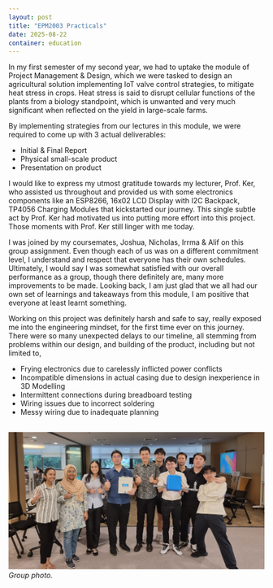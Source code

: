 ```yaml
---
layout: post
title: "EPM2003 Practicals"
date: 2025-08-22
container: education
---
```


In my first semester of my second year, we had to uptake the module of Project Management & Design, which we were tasked to design an agricultural solution implementing IoT valve control strategies, to mitigate heat stress in crops. Heat stress is said to disrupt cellular functions of the plants from a biology standpoint, which is unwanted and very much significant when reflected on the yield in large-scale farms.  

By implementing strategies from our lectures in this module, we were required to come up with 3 actual deliverables:  
- Initial & Final Report
- Physical small-scale product
- Presentation on product

I would like to express my utmost gratitude towards my lecturer, Prof. Ker, who assisted us throughout and provided us with some electronics components like an ESP8266, 16x02 LCD Display with I2C Backpack, TP4056 Charging Modules that kickstarted our journey. This single subtle act by Prof. Ker had motivated us into putting more effort into this project. Those moments with Prof. Ker still linger with me today.

I was joined by my coursemates, Joshua, Nicholas, Irrma & Alif on this group assignment. Even though each of us was on a different commitment level, I understand and respect that everyone has their own schedules. Ultimately, I would say I was somewhat satisfied with our overall performance as a group, though there definitely are, many more improvements to be made. Looking back, I am just glad that we all had our own set of learnings and takeaways from this module, I am positive that everyone at least learnt something.

Working on this project was definitely harsh and safe to say, really exposed me into the engineering mindset, for the first time ever on this journey. There were so many unexpected delays to our timeline, all stemming from problems within our design, and building of the product, including but not limited to,
- Frying electronics due to carelessly inflicted power conflicts
- Incompatible dimensions in actual casing due to design inexperience in 3D Modelling
- Intermittent connections during breadboard testing
- Wiring issues due to incorrect soldering
- Messy wiring due to inadequate planning
<br><br>



![Group Photo](/assets/images/PM_01_cr.jpg "Group photo of peers upon completion of EPM2003")
_Group photo._